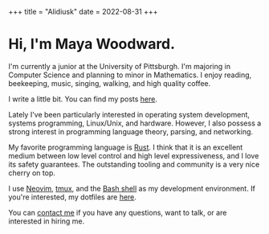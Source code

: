 +++
title = "Alidiusk"
date = 2022-08-31
+++

# Hi, I'm Maya Woodward.

I'm currently a junior at the University of Pittsburgh.
I'm majoring in Computer Science and planning to minor in Mathematics.
I enjoy reading, beekeeping, music, singing, walking, and high quality coffee.

I write a little bit. You can find my posts [here](@/posts/_index.md).

Lately I've been particularly interested in operating system development,
systems programming, Linux/Unix, and hardware. However, I also possess a
strong interest in programming language theory, parsing, and networking.

My favorite programming language is [Rust](https://www.rust-lang.org/).
I think that it is an excellent medium between low level control and
high level expressiveness, and I love its safety guarantees. The
outstanding tooling and community is a very nice cherry on top.

I use [Neovim](https://neovim.io/), [tmux](https://github.com/tmux/tmux),
and the [Bash shell](https://www.gnu.org/software/bash/) as my development
environment. If you're interested, my dotfiles are
[here](https://github.com/alidiusk/dotfiles).

You can [contact me](@/contact/_index.md) if you have any questions, want to talk,
or are interested in hiring me.
